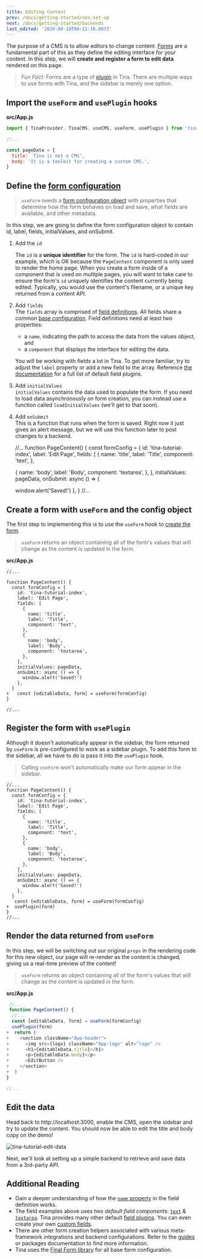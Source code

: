 ```yaml
---
title: Editing Content
prev: /docs/getting-started/cms-set-up
next: /docs/getting-started/backends
last_edited: '2020-08-18T08:11:16.007Z'
---
```

The purpose of a CMS is to allow editors to change content. [Forms](/docs/plugins/forms) are a fundamental part of this as they define the editing interface for your content. In this step, we will **create and register a form to edit data** rendered on this page.

> _Fun Fact:_ Forms are a type of [plugin](/docs/plugins) in Tina. There are multiple ways to use forms with Tina, and the sidebar is merely one option.

## Import the `useForm` and `usePlugin` hooks

**src/App.js**

```js
import { TinaProvider, TinaCMS, useCMS, useForm, usePlugin } from 'tinacms'

//...

const pageData = {
  title: 'Tina is not a CMS',
  body: 'It is a toolkit for creating a custom CMS.',
}
```

## Define the [form configuration](/docs/plugins/forms#form-configuration)

> `useForm` needs a [form configuration object](https://tinacms.org/docs/plugins/forms#form-configuration) with properties that determine how the form behaves on load and save, what fields are available, and other metadata.

In this step, we are going to define the form configuration object to contain id, label, fields, initialValues, and onSubmit. 

1. Add the `id`

   The `id` is a **unique identifier** for the form. The `id` is hard-coded in our example, which is OK because the `PageContent` component is only used to render the home page. When you create a form inside of a component that is used on multiple pages, you will want to take care to ensure the form's `id` uniquely identifies the content currently being edited. Typically, you would use the content's filename, or a unique key returned from a content API.
2. Add `fields`  
   The `fields` array is comprised of [field definitions](/docs/plugins/fields#field-definition). All fields share a common [base configuration](docs/plugins/fields#field-config). Field definitions need at least two properties:
   * a `name`, indicating the path to access the data from the values object, and
   * a `component` that displays the interface for editing the data.

   You will be working with fields a lot in Tina. To get more familiar, try to adjust the `label` property or add a new field to the array. Reference [the documentation](/docs/plugins/fields) for a full list of default field plugins.
3. Add `initialValues`  
   `initialValues` contains the data used to populate the form. If you need to load data asynchronously on form creation, you can instead use a function called `loadInitialValues` (we'll get to that soon).
4. Add `onSubmit`  
   This is a function that runs when the form is saved. Right now it just gives an alert message, but we will use this function later to post changes to a backend.

    //...
    function PageContent() {
    const formConfig = {
    id: 'tina-tutorial-index',
    label: 'Edit Page',
    fields: [
     {
       name: 'title',
       label: 'Title',
      component: 'text',
     },
    
    {
       name: 'body',
       label: 'Body',
       component: 'textarea',
     },
    ],
    initialValues: pageData,
    onSubmit: async () => {
    
     window.alert('Saved!')
    },
    }
    //...

## Create a form with `useForm` and the config object

The first step to implementing this is to use the `useForm` hook to [create the form](/docs/plugins/forms#creating-forms).

> `useForm` returns an object containing all of the form's values that will change as the content is updated in the form. 

**src/App.js**

    //...
    
    function PageContent() {
      const formConfig = {
        id: 'tina-tutorial-index',
        label: 'Edit Page',
        fields: [
          {
            name: 'title',
            label: 'Title',
            component: 'text',
          },
          {
            name: 'body',
            label: 'Body',
            component: 'textarea',
          },
        ],
        initialValues: pageData,
        onSubmit: async () => {
          window.alert('Saved!')
        },
      }
    +   const [editableData, form] = useForm(formConfig)
    }
    
    //...

## Register the form with `usePlugin`

Although it doesn't automatically appear in the sidebar, the form returned by `useForm` is pre-configured to work as a sidebar plugin. To add this form to the sidebar, all we have to do is pass it into the `usePlugin` hook.

> Calling `useForm` won't automatically make our form appear in the sidebar.

    //...
    function PageContent() {
      const formConfig = {
        id: 'tina-tutorial-index',
        label: 'Edit Page',
        fields: [
          {
            name: 'title',
            label: 'Title',
            component: 'text',
          },
          {
            name: 'body',
            label: 'Body',
            component: 'textarea',
          },
        ],
        initialValues: pageData,
        onSubmit: async () => {
          window.alert('Saved!')
        },
      }
       const [editableData, form] = useForm(formConfig)
    +  usePlugin(form)
    }
    //...

## Render the data returned from `useForm`

In this step, we will be switching out our original `props` in the rendering code for this new object, our page will re-render as the content is changed, giving us a real-time preview of the content!

> `useForm` returns an object containing all of the form's values that will change as the content is updated in the form. 

**src/App.js**

```js
 //...
 function PageContent() {
  //...
  const [editableData, form] = useForm(formConfig)
  usePlugin(form)
+  return (
+    <section className="App-header">
+      <img src={logo} className="App-logo" alt="logo" />
+      <h1>{editableData.title}</h1>
+      <p>{editableData.body}</p>
+      <EditButton />
+    </section>
+  )
}

//...
```

## Edit the data

Head back to http://localhost:3000, enable the CMS, open the sidebar and try to update the content. You should now be able to edit the title and body copy on the demo!

![tina-tutorial-edit-data](/img/getting-started/edit-data.png)

Next, we'll look at setting up a simple backend to retrieve and save data from a 3rd-party API.

## Additional Reading

* Gain a deeper understanding of how the [`name` property](/docs/plugins/fields#name) in the field definition works.
* The field examples above uses two _default field components_: [`text`](/docs/plugins/fields/text) & [`textarea`](/docs/plugins/fields/textarea). Tina provides many other default [field plugins](/docs/plugins/fields). You can even create your own [custom fields](/docs/plugins/fields/custom-fields).
* There are other form creation helpers associated with various meta-framework integrations and backend configurations. Refer to the [guides](/guides) or packages documentation to find more information.
* Tina uses the [Final Form library](https://final-form.org/) for all base form configuration.